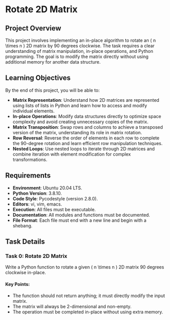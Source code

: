 # Rotate 2D Matrix

## Project Overview
This project involves implementing an in-place algorithm to rotate an \( n \times n \) 2D matrix by 90 degrees clockwise. The task requires a clear understanding of matrix manipulation, in-place operations, and Python programming. The goal is to modify the matrix directly without using additional memory for another data structure.

## Learning Objectives
By the end of this project, you will be able to:
- **Matrix Representation**: Understand how 2D matrices are represented using lists of lists in Python and learn how to access and modify individual elements.
- **In-place Operations**: Modify data structures directly to optimize space complexity and avoid creating unnecessary copies of the matrix.
- **Matrix Transposition**: Swap rows and columns to achieve a transposed version of the matrix, understanding its role in matrix rotation.
- **Row Reversal**: Reverse the order of elements in each row to complete the 90-degree rotation and learn efficient row manipulation techniques.
- **Nested Loops**: Use nested loops to iterate through 2D matrices and combine iteration with element modification for complex transformations.

## Requirements
- **Environment**: Ubuntu 20.04 LTS.
- **Python Version**: 3.8.10.
- **Code Style**: Pycodestyle (version 2.8.0).
- **Editors**: vi, vim, emacs.
- **Execution**: All files must be executable.
- **Documentation**: All modules and functions must be documented.
- **File Format**: Each file must end with a new line and begin with a shebang.

## Task Details

### Task 0: Rotate 2D Matrix
Write a Python function to rotate a given \( n \times n \) 2D matrix 90 degrees clockwise in-place.

#### Key Points:
- The function should not return anything; it must directly modify the input matrix.
- The matrix will always be 2-dimensional and non-empty.
- The operation must be completed in-place without using extra memory.

